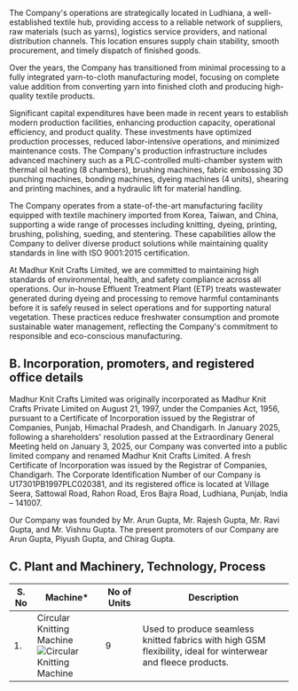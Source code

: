 The Company's operations are strategically located in Ludhiana, a well-established textile hub, providing access to a reliable network of suppliers, raw materials (such as yarns), logistics service providers, and national distribution channels. This location ensures supply chain stability, smooth procurement, and timely dispatch of finished goods.

Over the years, the Company has transitioned from minimal processing to a fully integrated yarn-to-cloth manufacturing model, focusing on complete value addition from converting yarn into finished cloth and producing high-quality textile products.

Significant capital expenditures have been made in recent years to establish modern production facilities, enhancing production capacity, operational efficiency, and product quality. These investments have optimized production processes, reduced labor-intensive operations, and minimized maintenance costs. The Company's production infrastructure includes advanced machinery such as a PLC-controlled multi-chamber system with thermal oil heating (8 chambers), brushing machines, fabric embossing 3D punching machines, bonding machines, dyeing machines (4 units), shearing and printing machines, and a hydraulic lift for material handling.

The Company operates from a state-of-the-art manufacturing facility equipped with textile machinery imported from Korea, Taiwan, and China, supporting a wide range of processes including knitting, dyeing, printing, brushing, polishing, sueding, and stentering. These capabilities allow the Company to deliver diverse product solutions while maintaining quality standards in line with ISO 9001:2015 certification.

At Madhur Knit Crafts Limited, we are committed to maintaining high standards of environmental, health, and safety compliance across all operations. Our in-house Effluent Treatment Plant (ETP) treats wastewater generated during dyeing and processing to remove harmful contaminants before it is safely reused in select operations and for supporting natural vegetation. These practices reduce freshwater consumption and promote sustainable water management, reflecting the Company's commitment to responsible and eco-conscious manufacturing.

## B. Incorporation, promoters, and registered office details

Madhur Knit Crafts Limited was originally incorporated as Madhur Knit Crafts Private Limited on August 21, 1997, under the Companies Act, 1956, pursuant to a Certificate of Incorporation issued by the Registrar of Companies, Punjab, Himachal Pradesh, and Chandigarh. In January 2025, following a shareholders' resolution passed at the Extraordinary General Meeting held on January 3, 2025, our Company was converted into a public limited company and renamed Madhur Knit Crafts Limited. A fresh Certificate of Incorporation was issued by the Registrar of Companies, Chandigarh. The Corporate Identification Number of our Company is U17301PB1997PLC020381, and its registered office is located at Village Seera, Sattowal Road, Rahon Road, Eros Bajra Road, Ludhiana, Punjab, India – 141007.

Our Company was founded by Mr. Arun Gupta, Mr. Rajesh Gupta, Mr. Ravi Gupta, and Mr. Vishnu Gupta. The present promoters of our Company are Arun Gupta, Piyush Gupta, and Chirag Gupta.

## C. Plant and Machinery, Technology, Process

<table><thead><tr><th>S. No</th><th>Machine*</th><th>No of Units</th><th>Description</th></tr></thead><tbody><tr><td>1.</td><td>Circular Knitting Machine<br><img src="image_placeholder.png" alt="Circular Knitting Machine"></td><td>9</td><td>Used to produce seamless knitted fabrics with high GSM flexibility, ideal for winterwear and fleece products.</td></tr></tbody></table>